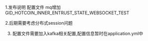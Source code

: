 1.发布说明
  配置文件 mq增加 GID_HOTCOIN_INNER_ENTRUST_STATE_WEBSOCKET_TEST 
  
 2.后期需要考虑分布式session问题
 
 
 3. 配置文件需要加入kafka相关配置,配置信息暂时在application.yml中
